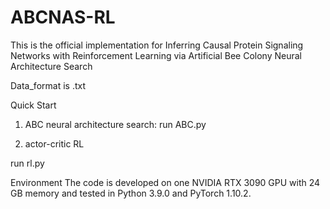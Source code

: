 # ABCNAS-RL
This is the official implementation for Inferring Causal Protein Signaling Networks with Reinforcement Learning via Artificial Bee Colony Neural Architecture Search

Data_format is .txt

Quick Start

1. ABC neural architecture search: 
run ABC.py

2. actor-critic RL

run rl.py

Environment
The code is developed on one NVIDIA RTX 3090 GPU with 24 GB memory and tested in Python 3.9.0 and PyTorch 1.10.2.
